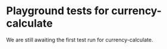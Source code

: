 # Playground tests for currency-calculate
We are still awaiting the first test run for currency-calculate.
